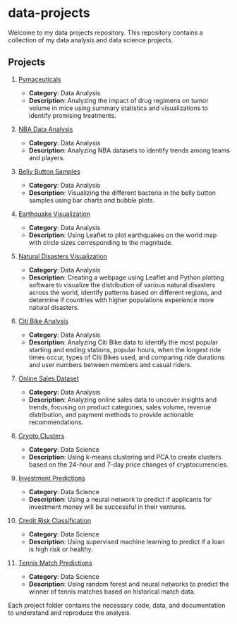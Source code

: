 # data-projects
Welcome to my data projects repository. This repository contains a collection of my data analysis and data science projects.

## Projects

1. [Pymaceuticals](pymaceuticals/)
    - **Category**: Data Analysis
    - **Description**: Analyzing the impact of drug regimens on tumor volume in mice using summary statistics and visualizations to identify promising treatments.
    
2. [NBA Data Analysis](nba-analysis/)
    - **Category**: Data Analysis
    - **Description**: Analyzing NBA datasets to identify trends among teams and players.

3. [Belly Button Samples](belly-button-samples/)
    - **Category**: Data Analysis
    - **Description**: Visualizing the different bacteria in the belly button samples using bar charts and bubble plots.

4. [Earthquake Visualization](earthquake-data/)
    - **Category**: Data Analysis
    - **Description**: Using Leaflet to plot earthquakes on the world map with circle sizes corresponding to the magnitude.

5. [Natural Disasters Visualization](natural-disasters-dataset/)
    - **Category**: Data Analysis
    - **Description**: Creating a webpage using Leaflet and Python plotting software to visualize the distribution of various natural disasters across the world, identify patterns based on different regions, and determine if countries with higher populations experience more natural disasters.

6. [Citi Bike Analysis](citi-bike-tableau/)
    - **Category**: Data Analysis
    - **Description**: Analyzing Citi Bike data to identify the most popular starting and ending stations, popular hours, when the longest ride times occur, types of Citi Bikes used, and comparing ride durations and user numbers between members and casual riders.

7. [Online Sales Dataset](online-sales-dataset/)
    - **Category**: Data Analysis
    - **Description**: Analyzing online sales data to uncover insights and trends, focusing on product categories, sales volume, revenue distribution, and payment methods to provide actionable recommendations.

8. [Crypto Clusters](crypto-clusters/)
    - **Category**: Data Science
    - **Description**: Using k-means clustering and PCA to create clusters based on the 24-hour and 7-day price changes of cryptocurrencies.

9. [Investment Predictions](investment-predictions/)
    - **Category**: Data Science
    - **Description**: Using a neural network to predict if applicants for investment money will be successful in their ventures.

10. [Credit Risk Classification](credit-risk-classification/)
    - **Category**: Data Science
    - **Description**: Using supervised machine learning to predict if a loan is high risk or healthy.

11. [Tennis Match Predictions](tennis-predictions/)
    - **Category**: Data Science
    - **Description**: Using random forest and neural networks to predict the winner of tennis matches based on historical match data.

Each project folder contains the necessary code, data, and documentation to understand and reproduce the analysis.